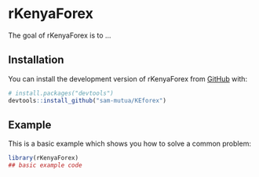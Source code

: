 
# rKenyaForex

<!-- badges: start -->
<!-- badges: end -->

The goal of rKenyaForex is to ...

## Installation

You can install the development version of rKenyaForex from [GitHub](https://github.com/) with:

``` r
# install.packages("devtools")
devtools::install_github("sam-mutua/KEforex")
```

## Example

This is a basic example which shows you how to solve a common problem:

``` r
library(rKenyaForex)
## basic example code
```

